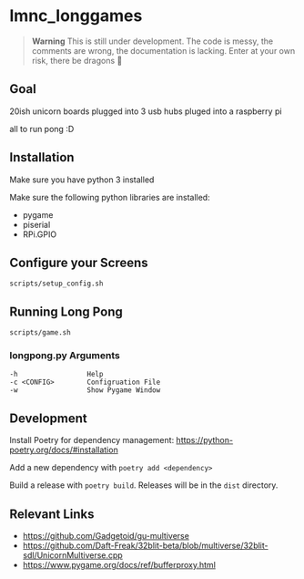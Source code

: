 # lmnc_longgames

> **Warning**
> This is still under development. The code is messy, the comments are wrong, the documentation is lacking. Enter at your own risk, there be dragons 🐉

## Goal

20ish unicorn boards plugged into 3 usb hubs pluged into a raspberry pi

all to run pong :D

## Installation

Make sure you have python 3 installed

Make sure the following python libraries are installed:
* pygame
* piserial
* RPi.GPIO


## Configure your Screens

`scripts/setup_config.sh`

## Running Long Pong

`scripts/game.sh`

### longpong.py Arguments
```
-h                 Help
-c <CONFIG>        Configruation File
-w                 Show Pygame Window  
```

## Development

Install Poetry for dependency management: https://python-poetry.org/docs/#installation

Add a new dependency with `poetry add <dependency>`

Build a release with `poetry build`. Releases will be in the `dist` directory.

## Relevant Links

* https://github.com/Gadgetoid/gu-multiverse
* https://github.com/Daft-Freak/32blit-beta/blob/multiverse/32blit-sdl/UnicornMultiverse.cpp
* https://www.pygame.org/docs/ref/bufferproxy.html
